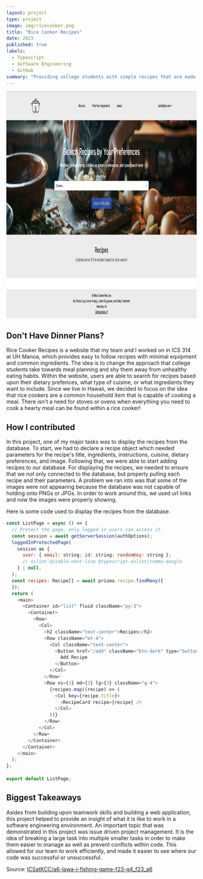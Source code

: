 ```yaml
---
layout: project
type: project
image: img/ricecooker.png
title: "Rice Cooker Recipes"
date: 2023
published: true
labels:
  - Typescript
  - Software Engineering
  - GitHub
summary: "Providing college students with simple recipes that are made with minimal equipment and easily attainable ingredients."
---
```


<p align="center">
<img width="1000px" height="600px" src="../img/ricecookerrecipes.png">
</p>


## Don't Have Dinner Plans?

Rice Cooker Recipes is a website that my team and I worked on in ICS 314 at UH Manoa, which provides easy to follow recipes with minimal equipment and common ingredients. The idea is to change the approach that college students take towards meal planning and shy them away from unhealthy eating habits. Within the website, users are able to search for recipes based upon their dietary prefences, what type of cuisine, or what ingredients they want to include. Since we live in Hawaii, we decided to focus on the idea that rice cookers are a common household item that is capable of cooking a meal. There isn't a need for stoves or ovens when everything you need to cook a hearty meal can be found within a rice cooker!

## How I contributed

In this project, one of my major tasks was to display the recipes from the database. To start, we had to declare a recipe object which needed parameters for the recipe's title, ingredients, instructions, cuisine, dietary preferences, and image. Following that, we were able to start adding recipes to our database. For displaying the recipes, we needed to ensure that we not only connected to the database, but properly pulling each recipe and their parameters. A problem we ran into was that some of the images were not appearing because the database was not capable of holding onto PNGs or JPGs. In order to work around this, we used url links and now the images were properly showing.

Here is some code used to display the recipes from the database.

```javascript
const ListPage = async () => {
  // Protect the page, only logged in users can access it.
  const session = await getServerSession(authOptions);
  loggedInProtectedPage(
    session as {
      user: { email: string; id: string; randomKey: string };
      // eslint-disable-next-line @typescript-eslint/comma-dangle
    } | null,
  );
  const recipes: Recipe[] = await prisma.recipe.findMany({
  });
  return (
    <main>
      <Container id="list" fluid className="py-3">
        <Container>
          <Row>
            <Col>
              <h2 className="text-center">Recipes</h2>
              <Row className="mt-4">
                <Col className="text-center">
                  <Button href="/add" className="btn-dark" type="button">
                    Add Recipe
                  </Button>
                </Col>
              </Row>
              <Row xs={1} md={2} lg={3} className="g-4">
                {recipes.map((recipe) => (
                  <Col key={recipe.title}>
                    <RecipeCard recipe={recipe} />
                  </Col>
                ))}
              </Row>
            </Col>
          </Row>
        </Container>
      </Container>
    </main>
  );
};

export default ListPage;
```

## Biggest Takeaways

Asides from building upon teamwork skills and building a web application, this project helped to provide an insight of what it is like to work in a software engineering environment. An important topic that was demonstrated in this project was issue driven project management. It is the idea of breaking a large task into multiple smaller tasks in order to make them easier to manage as well as prevent conflicts within code. This allowed for our team to work efficiently, and made it easier to see where our code was successful or unsuccessful.

Source: <a href="https://github.com/ICSatKCC/a6-lawa-i-fishing-game-f23-g4_f23_a6"><i class="large github icon "></i>ICSatKCC/a6-lawa-i-fishing-game-f23-g4_f23_a6</a>
